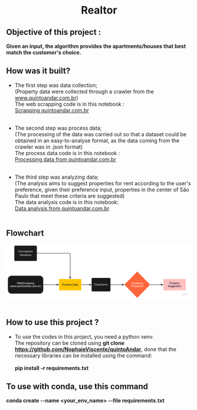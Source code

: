 <h1 align="center"> Realtor </h1>

## Objective of this project : 
**Given an input, the algorithm provides the apartments/houses that best match the customer's choice.**

## How was it built?
* The first step was data collection;<br/> 
(Property data were collected through a crawler from the www.quintoandar.com.br)<br/> 
The web scrapping code is in this notebook : <br/>
[Scrapping quintoandar.com.br](code/scrapping_quintoAndar.ipynb)<br/><br/>

* The second step was process data;<br/>
(The processing of the data was carried out so that a dataset could be obtained in an easy-to-analyse format, as the data coming from the crawler was in .json format)<br/>
The process data code is in this notebook : <br/>
[Processing data from quintoandar.com.br](code/process_data.ipynb)<br/><br/>

* The third step was analyzing data;<br/>
(The analysis aims to suggest properties for rent according to the user's preference, given their preference input, properties in the center of São Paulo that meet these criteria are suggested)<br/>
The data analysis code is in this notebook: <br/>
[Data analysis from quintoandar.com.br](code/analyzing_data.ipynb)<br/><br/>

## Flowchart
![FlowChart](docs/Flowchart.png)
<br/><br/>

## How to use this project ?
* To use the codes in this project, you need a python venv.<br/> 
The repository can be cloned using **git clone https://github.com/NophaieViscente/quintoAndar**, done that the necessary libraries can be installed using the command:<br/><br/>
**pip install -r requirements.txt**


## To use with conda, use this command
**conda create --name <your_env_name> --file requirements.txt**